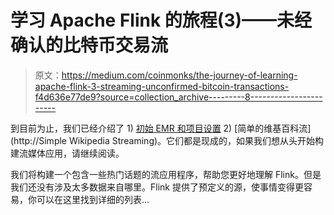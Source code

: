 # 学习 Apache Flink 的旅程(3)——未经确认的比特币交易流

> 原文：<https://medium.com/coinmonks/the-journey-of-learning-apache-flink-3-streaming-unconfirmed-bitcoin-transactions-f4d636e77de9?source=collection_archive---------8----------------------->

到目前为止，我们已经介绍了 1) [初始 EMR 和项目设置](/@chengzhizhao/the-journey-of-learning-apache-flink-1-initial-emr-and-project-setup-b43a5ef69c77) 2) [简单的维基百科流](http://Simple Wikipedia Streaming)。它们都是现成的，如果我们想从头开始构建流媒体应用，请继续阅读。

我们将构建一个包含一些热门话题的流应用程序，帮助您更好地理解 Flink。但是我们还没有涉及太多数据来自哪里。Flink 提供了预定义的源，使事情变得更容易，你可以在这里找到详细的列表…